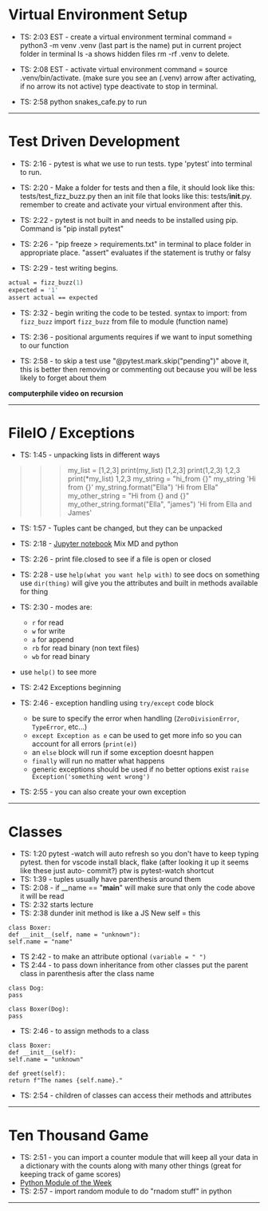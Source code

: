 # Virtual Environment Setup

- TS: 2:03 EST - create a virtual environment terminal command = python3 -m venv .venv (last part is the name) put in current project folder in terminal ls -a shows hidden files rm -rf .venv to delete.

- TS: 2:08 EST - activate virtual environment command = source .venv/bin/activate. (make sure you see an (.venv) arrow after activating, if no arrow its not active) type deactivate to stop in terminal.

- TS: 2:58 python snakes_cafe.py to run
-----------------------

# Test Driven Development

- TS: 2:16 - pytest is what we use to run tests. type 'pytest' into terminal to run.

- TS: 2:20 - Make a folder for tests and then a file, it should look like this: tests/test_fizz_buzz.py then an init file that looks like this: tests/__init__.py. remember to create and activate your virtual environment after this.

- TS: 2:22 - pytest is not built in and needs to be installed using pip. Command is "pip install pytest"

- TS: 2:26 - "pip freeze > requirements.txt" in terminal to place folder in appropriate place.
"assert" evaluates if the statement is truthy or falsy

- TS: 2:29 - test writing begins. 
``` def test_fizz_buzz_one():
actual = fizz_buzz(1)
expected = '1'
assert actual == expected
```

- TS: 2:32 - begin writing the code to be tested. syntax to import: from ```fizz_buzz``` import ```fizz_buzz```
from file to module (function name)

- TS: 2:36 - positional arguments requires if we want to input something to our function

- TS: 2:58 - to skip a test use "@pytest.mark.skip("pending")" above it, this is better then removing or commenting out because you will be less likely to forget about them

**computerphile video on recursion**

-------------------------------------

# FileIO / Exceptions

- TS: 1:45 - unpacking lists in different ways
>>> my_list = [1,2,3]
>>> print(my_list)
[1,2,3]
>>> print(1,2,3)
1,2,3
>>> print(*my_list)
1,2,3
>>> my_string = "hi_from {}"
>>> my_string
'Hi from {}'
>>> my_string.format("Ella")
'Hi from Ella"
>>> my_other_string = "Hi from {} and {}"
>>> my_other_string.format("Ella", "james")
'Hi from Ella and James'

- TS: 1:57 - Tuples cant be changed, but they can be unpacked

- TS: 2:18 - [Jupyter notebook](https://github.com/codefellows/seattle-python-401d18/blob/main/class-03/demo/file-io/file_io.ipynb) Mix MD and python

- TS: 2:26 - print file.closed to see if a file is open or closed

- TS: 2:28 - use ```help(what you want help with)``` to see docs on something use ```dir(thing)``` will give you the attributes and built in methods available for thing

- TS: 2:30 - modes are:
    - ```r``` for read
    - ```w``` for write
    - ```a``` for append
    - ```rb``` for read binary (non text files)
    - ``wb`` for read binary
- use ```help()``` to see more

- TS: 2:42 Exceptions beginning

- TS: 2:46 - exception handling using ```try/except``` code block
    - be sure to specify the error when handling (```ZeroDivisionError```, ```TypeError```, etc...)
    - ```except Exception as e``` can be used to get more info so you can account for all errors (```print(e)```)
    - an ```else``` block will run if some exception doesnt happen 
    - ```finally``` will run no matter what happens
    - generic exceptions should be used if no better options exist ```raise Exception('something went wrong')```

- TS: 2:55 -  you can also create your own exception

--------------

# Classes

- TS: 1:20 pytest -watch will auto refresh so you don't have to keep typing pytest. then for vscode install black, flake (after looking it up it seems like these just auto- commit?) ptw is pytest-watch shortcut
- TS: 1:39 - tuples usually have parenthesis around them 
- TS: 2:08 - if __name == "__main__" will make sure that only the code above it will be read 
- TS: 2:32 starts lecture
- TS: 2:38 dunder init method is like a JS New self = this

~~~
class Boxer: 
def __init__(self, name = "unknown"):
self.name = "name"
~~~

- TS 2:42 - to make an attribute optional ```(variable = " ")```
- TS 2:44 - to pass down inheritance from other classes put the parent class in parenthesis after the class name

~~~ 
class Dog:
pass

class Boxer(Dog):
pass
~~~

- TS: 2:46 - to assign methods to a class 

~~~
class Boxer: 
def __init__(self):
self.name = "unknown"

def greet(self):
return f"The names {self.name}."
~~~

- TS: 2:54 - children of classes can access their methods and attributes

-------------------------------------

# Ten Thousand Game

- TS: 2:51 - you can import a counter module that will keep all your data in a dictionary with the counts along with many other things (great for keeping track of game scores)
- [Python Module of the Week](https://pymotw.com/3/)
- TS: 2:57 - import random module to do "rnadom stuff" in python

--------------------------
